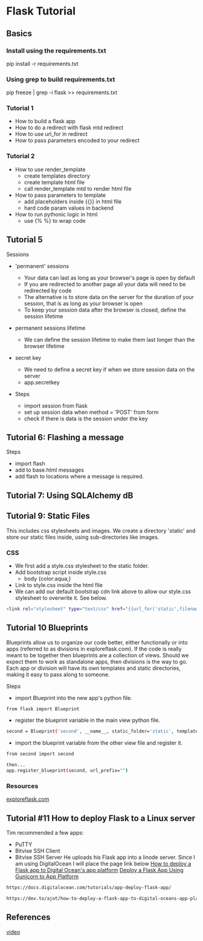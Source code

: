 # Flask Tutorial

## Basics

### Install using the requirements.txt

pip install -r requirements.txt

### Using grep to build requirements.txt

pip freeze | grep -i flask >> requirements.txt

### Tutorial 1

- How to build a flask app
- How to do a redirect with flask mtd redirect
- How to use url_for in redirect
- How to pass parameters encoded to your redirect

### Tutorial 2

- How to use render_template
  - create templates directory
  - create template html file
  - call render_template mtd to render html file
- How to pass parameters to template
  - add placeholders inside {{}} in html file
  - hard code param values in backend
- How to run pythonic logic in html
  - use {% %} to wrap code

## Tutorial 5

Sessions

- 'permanent' sessions
  - Your data can last as long as your browser's page is open by default
  - If you are redirected to another page all your data will need to be redirected by code
  - The alternative is to store data on the server for the duration of your session, that is as long as your browser is open
  - To keep your session data after the browser is closed, define the session lifetime
- permanent sessions lifetime
  - We can define the session lifetime to make them last longer than the browser lifetime
- secret key
  - We need to define a secret key if when we store session data on the server
  - app.secretkey

- Steps
  - import session from flask
  - set up session data when method = 'POST' from form
  - check if there is data is the session under the key

## Tutorial 6: Flashing a message

Steps

- import flash
- add to base.html messages
- add flash to locations where a message is required.

## Tutorial 7: Using SQLAlchemy dB

## Tutorial 9: Static Files

This includes css stylesheets and images.
We create a directory 'static' and store our static files inside, using sub-directories like images.

### CSS

- We first add a style.css stylesheet to the static folder.
- Add bootstrap script inside style.css
  - body {color:aqua;}
- Link to style.css inside the html file
- We can add our default bootstrap cdn link above to allow our style.css stylesheet to overwrite it. See below.
  
```bash
<link rel="stylesheet" type="text/css" href="{{url_for('static',filename='style.css')}}">
```

## Tutorial 10 Blueprints

Blueprints allow us to organize our code better, either functionally or into apps (referred to as divisions in exploreflask.com).  If the code is really meant to be together then blueprints are a collection of views.  Should we expect them to work as standalone apps, then divisions is the way to go.  Each app or division will have its own templates and static directories, making it easy to pass along to someone.

Steps

- import Blueprint into the new app's python file.

```bash
from flask import Blueprint
```

- register the blueprint variable in the main view python file.

```bash
second = Blueprint('second', __name__, static_folder='static', template_folder='templates')
```

- import the blueprint variable from the other view file and register it.

```bash
from second import second

then...
app.register_blueprint(second, url_prefix="")
```

### Resources

[exploreflask.com](https://exploreflask.com/en/latest/blueprints.html)

## Tutorial #11 How to deploy Flask to a Linux server

Tim recommended a few apps:

- PuTTY
- Bitvise SSH Client
- Bitvise SSH Server
He uploads his Flask app into a linode server.
Since I am using DigitalOcean I will place the page link below
[How to deploy a Flask app to Digital Ocean's app platform](https://dev.to/ajot/how-to-deploy-a-flask-app-to-digital-oceans-app-platform-goc)
[Deploy a Flask App Using Gunicorn to App Platform](https://docs.digitalocean.com/tutorials/app-deploy-flask-app/)
```bash
https://docs.digitalocean.com/tutorials/app-deploy-flask-app/

https://dev.to/ajot/how-to-deploy-a-flask-app-to-digital-oceans-app-platform-goc
```

## References

[video](https://www.youtube.com/watch?v=mqhxxeeTbu0)
